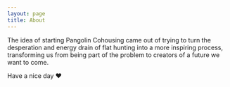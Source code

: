 ```yaml
---
layout: page
title: About
---
```


The idea of starting Pangolin Cohousing came out of trying to turn the desperation and energy drain of flat hunting into a more inspiring process, transforming us from being part of the problem to creators of a future we want to come.

Have a nice day ♥